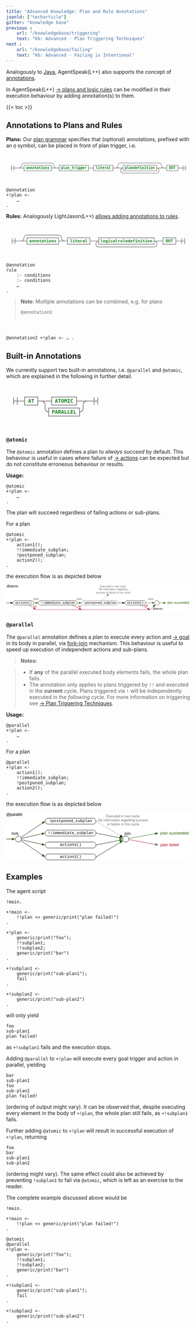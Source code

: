 ```yaml
---
title: "Advanced Knowledge: Plan and Rule Annotations"
jsonld: ["techarticle"]
gitter: "knowledge base"
previous :
    url: "/knowledgebase/triggering"
    text: "kb: Advanced - Plan Triggering Techniques"
next :
    url: "/knowledgebase/failing"
    text: "kb: Advanced - Failing is Intentional"
---
```


Analogously to [Java](https://en.wikipedia.org/wiki/Java_annotation), AgentSpeak(L++) also supports the concept of [annotations](https://lightjason.github.io/AgentSpeak/rrd-output/html/org/lightjason/agentspeak/grammar/Agent.g4/index.htm#4ab6864fc58ecd8b598ee10dfe2ac311).

In AgentSpeak(L++) [&#8594; plans and logic rules](../plansandrules) can be modified in their execution behaviour by adding annotation(s) to them.

{{< toc >}}

## Annotations to Plans and Rules

**Plans:**
Our [plan grammar](https://lightjason.github.io/AgentSpeak/rrd-output/html/org/lightjason/agentspeak/grammar/Agent.g4/index.htm#5fc25157650d0cb24f02216d904584df) specifies that (optional) annotations, prefixed with an `@` symbol, can be placed in front of plan trigger, i.e.

<style>
svg.railroad-diagram path {
    stroke-width: 2;
    stroke: grey;
    fill: rgba(0,0,0,0);
}
svg.railroad-diagram text {
    font: bold 14px monospace;
    text-anchor: middle;
    color: rgba(0,0,0,0);
}
svg.railroad-diagram rect {
    stroke-width: 3;
    stroke: black;
}

svg.railroad-diagram .non-terminal {
    fill: #14811a;
}
code.remark-inline-code {
    color: #8C1C00;
}
</style>

<svg class="railroad-diagram" width="726" height="112" viewBox="0 0 726 80" id="svg_5fc25157650d0cb24f02216d904584df"><path d="M20 30v20m10-20v20M20 40h20.5m-.5 0h10m0 0a10 10 0 0 0 10-10 10 10 0 0 1 10-10m0 0h108m0 0a10 10 0 0 1 10 10 10 10 0 0 0 10 10M50 40h20" transform="translate(.5 .5)"/><g class="non-terminal" transform="translate(.5 .5)"><path d="M70 29h108v22H70z"/><a xmlns:xlink="https://www.w3.org/1999/xlink" xlink:href="https://lightjason.github.io/AgentSpeak/rrd-output/html/org/lightjason/agentspeak/grammar/Agent.g4/index.htm#4ab6864fc58ecd8b598ee10dfe2ac311"><text x="124" y="44">annotations</text></a></g><path d="M178 40h20m0 0h10" transform="translate(.5 .5)"/><g class="non-terminal" transform="translate(.5 .5)"><path d="M208 29h116v22H208z"/><a xmlns:xlink="https://www.w3.org/1999/xlink" xlink:href="https://lightjason.github.io/AgentSpeak/rrd-output/html/org/lightjason/agentspeak/grammar/Agent.g4/index.htm#4f0fa1b5875427a602b3f913163be2ca"><text x="266" y="44">plan_trigger</text></a></g><path d="M324 40h10m0 0h10" transform="translate(.5 .5)"/><g class="non-terminal" transform="translate(.5 .5)"><path d="M344 29h76v22h-76z"/><a xmlns:xlink="https://www.w3.org/1999/xlink" xlink:href="https://lightjason.github.io/AgentSpeak/rrd-output/html/org/lightjason/agentspeak/grammar/Agent.g4/index.htm#f0d674f1e0ed4292267f149c5983db02"><text x="382" y="44">literal</text></a></g><path d="M420 40h10m0 0a10 10 0 0 0 10-10 10 10 0 0 1 10-10m0 0h152m0 0a10 10 0 0 1 10 10 10 10 0 0 0 10 10m-192 0h20m0 0h10" transform="translate(.5 .5)"/><g class="non-terminal" transform="translate(.5 .5)"><path d="M460 29h132v22H460z"/><a xmlns:xlink="https://www.w3.org/1999/xlink" xlink:href="https://lightjason.github.io/AgentSpeak/rrd-output/html/org/lightjason/agentspeak/grammar/Agent.g4/index.htm#d60b4a42e52668da3017e5717ef3f60"><text x="526" y="44">plandefinition</text></a></g><path d="M592 40h10m-142 0a10 10 0 0 0-10 10 10 10 0 0 0 10 10m0 0h132m0 0a10 10 0 0 0 10-10 10 10 0 0 0-10-10m10 0h20m0 0h10" transform="translate(.5 .5)"/><g class="non-terminal" transform="translate(.5 .5)"><path d="M632 29h44v22h-44z"/><a xmlns:xlink="https://www.w3.org/1999/xlink" xlink:href="https://lightjason.github.io/AgentSpeak/rrd-output/html/org/lightjason/agentspeak/grammar/Agent.g4/index.htm#40679521b5da0954b705341a2859f782"><text x="654" y="44">DOT</text></a></g><path d="M676 40h10m0 0h20m-10-10v20m10-20v20" transform="translate(.5 .5)"/></svg>

<pre data-language="AgentSpeak(L++)"><code class="language-agentspeak">@annotation
+!plan <-
    …
.
</code></pre>

**Rules:** Analogously LightJason(L++) [allows adding annotations to rules](https://lightjason.github.io/AgentSpeak/rrd-output/html/org/lightjason/agentspeak/grammar/Agent.g4/index.htm#d0404623ab035c7e30f997d91d173a52).

<svg class="railroad-diagram" width="626" height="112" viewBox="0 0 626 80" id="svg_d0404623ab035c7e30f997d91d173a52"><path d="M20 30v20m10-20v20M20 40h20.5m-.5 0h10m0 0a10 10 0 0 0 10-10 10 10 0 0 1 10-10m0 0h108m0 0a10 10 0 0 1 10 10 10 10 0 0 0 10 10M50 40h20" transform="translate(.5 .5)"/><g class="non-terminal" transform="translate(.5 .5)"><path d="M70 29h108v22H70z"/><a xmlns:xlink="http://www.w3.org/1999/xlink" xlink:href="https://lightjason.github.io/AgentSpeak/rrd-output/html/org/lightjason/agentspeak/grammar/Agent.g4/index.htm#4ab6864fc58ecd8b598ee10dfe2ac311"><text x="124" y="44">annotations</text></a></g><path d="M178 40h20m0 0h10" transform="translate(.5 .5)"/><g class="non-terminal" transform="translate(.5 .5)"><path d="M208 29h76v22h-76z"/><a xmlns:xlink="http://www.w3.org/1999/xlink" xlink:href="https://lightjason.github.io/AgentSpeak/rrd-output/html/org/lightjason/agentspeak/grammar/Agent.g4/index.htm#f0d674f1e0ed4292267f149c5983db02"><text x="246" y="44">literal</text></a></g><path d="M284 40h10m0 0h10m0 0h10" transform="translate(.5 .5)"/><g class="non-terminal" transform="translate(.5 .5)"><path d="M314 29h188v22H314z"/><a xmlns:xlink="http://www.w3.org/1999/xlink" xlink:href="https://lightjason.github.io/AgentSpeak/rrd-output/html/org/lightjason/agentspeak/grammar/Agent.g4/index.htm#d42b51522492f1bfb748a7056a67ec99"><text x="408" y="44">logicalruledefinition</text></a></g><path d="M502 40h10m-198 0a10 10 0 0 0-10 10 10 10 0 0 0 10 10m0 0h188m0 0a10 10 0 0 0 10-10 10 10 0 0 0-10-10m10 0h10m0 0h10" transform="translate(.5 .5)"/><g class="non-terminal" transform="translate(.5 .5)"><path d="M532 29h44v22h-44z"/><a xmlns:xlink="http://www.w3.org/1999/xlink" xlink:href="https://lightjason.github.io/AgentSpeak/rrd-output/html/org/lightjason/agentspeak/grammar/Agent.g4/index.htm#40679521b5da0954b705341a2859f782"><text x="554" y="44">DOT</text></a></g><path d="M576 40h10m0 0h20m-10-10v20m10-20v20" transform="translate(.5 .5)"/></svg>

<pre data-language="AgentSpeak(L++)"><code class="language-agentspeak">@annotation
rule
    :- conditions
    :- conditions
    …
.
</code></pre>

> **Note**: Multiple annotations can be combined, e.g. for plans
> <pre data-language="AgentSpeak(L++)"><code class="language-agentspeak">@annotation1
@annotation2
+!plan <-
    …
.
</code></pre>

## Built-in Annotations

We currently support two built-in annotations, i.e. `@parallel` and `@atomic`, which are explained in the following in further detail.

<svg class="railroad-diagram" width="270" height="120" viewBox="0 0 270 92" id="svg_e8cfdf2f51a622adbe9ef531c7dc10c5"><path d="M20 21v20m10-20v20M20 31h20.5m-.5 0h10m170 0" transform="translate(.5 .5)"/><g class="non-terminal" transform="translate(.5 .5)"><path d="M50 20h36v22H50z"/><a xmlns:xlink="https://www.w3.org/1999/xlink" xlink:href="https://lightjason.github.io/AgentSpeak/rrd-output/html/org/lightjason/agentspeak/grammar/Agent.g4/index.htm#fa868488740aa25870ced6b9169951fb"><text x="68" y="35">AT</text></a></g><path d="M86 31h10m0 0h20" transform="translate(.5 .5)"/><g class="non-terminal" transform="translate(.5 .5)"><path d="M116 31h8m68 0h8m-76-11h68v22h-68z"/><a xmlns:xlink="https://www.w3.org/1999/xlink" xlink:href="https://lightjason.github.io/AgentSpeak/rrd-output/html/org/lightjason/agentspeak/grammar/Agent.g4/index.htm#ef668eed93582ab6729f8a7e679d4f4a"><text x="158" y="35">ATOMIC</text></a></g><path d="M200 31h20M96 31a10 10 0 0 1 10 10v10a10 10 0 0 0 10 10" transform="translate(.5 .5)"/><g class="non-terminal" transform="translate(.5 .5)"><path d="M116 50h84v22h-84z"/><a xmlns:xlink="https://www.w3.org/1999/xlink" xlink:href="https://lightjason.github.io/AgentSpeak/rrd-output/html/org/lightjason/agentspeak/grammar/Agent.g4/index.htm#df13a99b035d6f0bce4f44ab18eec8eb"><text x="158" y="65">PARALLEL</text></a></g><path d="M200 61a10 10 0 0 0 10-10V41a10 10 0 0 1 10-10m0 0h10m0 0h20m-10-10v20m10-20v20" transform="translate(.5 .5)"/></svg>

### `@atomic`

The `@atomic` annotation defines a plan to _always succeed_ by default.
This behaviour is useful in cases where failure of [&#8594; actions](../actions) can be expected but do not constitute erroneous behaviour or results.

**Usage:**

<pre data-language="AgentSpeak(L++)"><code class="language-agentspeak">@atomic
+!plan <-
    …
.
</code></pre>

The plan will succeed regardless of failing actions or sub-plans.

For a plan
<pre data-language="AgentSpeak(L++)"><code class="language-agentspeak">@atomic
+!plan <-
    action1();
    !!immediate_subplan;
    !postponed_subplan;
    action2();
.
</code></pre>
the execution flow is as depicted below

<svg xmlns="http://www.w3.org/2000/svg" xmlns:xl="http://www.w3.org/1999/xlink" version="1.1" viewBox="116 161 727 114" width="727pt" height="114pt" xmlns:dc="http://purl.org/dc/elements/1.1/"><defs><marker orient="auto" overflow="visible" markerUnits="strokeWidth" id="FilledArrow_Marker" viewBox="-1 -4 10 8" markerWidth="10" markerHeight="8" color="#235e00"><g><path d="M 8 0 L 0 -3 L 0 3 Z" fill="currentColor" stroke="currentColor" stroke-width="1"/></g></marker><marker orient="auto" overflow="visible" markerUnits="strokeWidth" id="FilledArrow_Marker_2" viewBox="-1 -4 10 8" markerWidth="10" markerHeight="8" color="black"><g><path d="M 8 0 L 0 -3 L 0 3 Z" fill="currentColor" stroke="currentColor" stroke-width="1"/></g></marker><font-face font-family="Courier New" font-size="12" panose-1="2 7 3 9 2 2 5 2 4 4" units-per-em="1000" underline-position="-232.91016" underline-thickness="41.015625" slope="0" x-height="422.85156" cap-height="571.28906" ascent="832.5195" descent="-300.29297" font-weight="500"><font-face-src><font-face-name name="CourierNewPSMT"/></font-face-src></font-face><marker orient="auto" overflow="visible" markerUnits="strokeWidth" id="FilledArrow_Marker_3" viewBox="-1 -4 10 8" markerWidth="10" markerHeight="8" color="#666"><g><path d="M 8 0 L 0 -3 L 0 3 Z" fill="currentColor" stroke="currentColor" stroke-width="1"/></g></marker><font-face font-family="Helvetica Neue" font-size="12" panose-1="2 0 5 3 0 0 0 2 0 4" units-per-em="1000" underline-position="-100" underline-thickness="50" slope="0" x-height="517" cap-height="714" ascent="951.9958" descent="-212.99744" font-weight="500"><font-face-src><font-face-name name="HelveticaNeue"/></font-face-src></font-face><font-face font-family="Helvetica Neue" font-size="10" panose-1="2 0 5 3 0 0 0 2 0 4" units-per-em="1000" underline-position="-100" underline-thickness="50" slope="0" x-height="517" cap-height="714" ascent="951.9958" descent="-212.99744" font-weight="500"><font-face-src><font-face-name name="HelveticaNeue"/></font-face-src></font-face><marker orient="auto" overflow="visible" markerUnits="strokeWidth" id="FilledArrow_Marker_4" viewBox="-1 -4 10 8" markerWidth="10" markerHeight="8" color="#235e00"><g><path d="M 8 0 L 0 -3 L 0 3 Z" fill="currentColor" stroke="currentColor" stroke-width="1"/></g></marker><marker orient="auto" overflow="visible" markerUnits="strokeWidth" id="FilledArrow_Marker_5" viewBox="-1 -4 10 8" markerWidth="10" markerHeight="8" color="#b1001c"><g><path d="M 8 0 L 0 -3 L 0 3 Z" fill="currentColor" stroke="currentColor" stroke-width="1"/></g></marker></defs><g stroke="none" stroke-opacity="1" stroke-dasharray="none" fill="none" fill-opacity="1"><title>Knowledgebase - Annotations</title><rect fill="white" width="915" height="538.2"/><g><title>Layer 1</title><line x1="225" y1="233.8611" x2="233.1" y2="233.8611" marker-end="url(#FilledArrow_Marker)" stroke="#235e00" stroke-linecap="round" stroke-linejoin="round" stroke-width="1"/><line x1="396" y1="233.8611" x2="404.1" y2="233.8611" marker-end="url(#FilledArrow_Marker)" stroke="#235e00" stroke-linecap="round" stroke-linejoin="round" stroke-width="1"/><line x1="558" y1="233.8611" x2="575.1" y2="233.8611" marker-end="url(#FilledArrow_Marker_2)" stroke="black" stroke-linecap="round" stroke-linejoin="round" stroke-width="1"/><line x1="665.9998" y1="233.9269" x2="692.1" y2="233.9693" marker-end="url(#FilledArrow_Marker)" stroke="#235e00" stroke-linecap="round" stroke-linejoin="round" stroke-width="1"/><path d="M 153 224.8611 L 216 224.8611 C 220.97056 224.8611 225 228.89055 225 233.8611 L 225 233.8611 C 225 238.83167 220.97056 242.8611 216 242.8611 L 153 242.8611 C 148.02944 242.8611 144 238.83167 144 233.8611 L 144 233.8611 C 144 228.89055 148.02944 224.8611 153 224.8611 Z" fill="white"/><path d="M 153 224.8611 L 216 224.8611 C 220.97056 224.8611 225 228.89055 225 233.8611 L 225 233.8611 C 225 238.83167 220.97056 242.8611 216 242.8611 L 153 242.8611 C 148.02944 242.8611 144 238.83167 144 233.8611 L 144 233.8611 C 144 228.89055 148.02944 224.8611 153 224.8611 Z" stroke="black" stroke-linecap="round" stroke-linejoin="round" stroke-width="1"/><text transform="translate(149 226.8611)" fill="black"><tspan font-family="Courier New" font-size="12" font-weight="500" x="3.0947266" y="10" textLength="64.81055">action1()</tspan></text><path d="M 252 224.8611 L 387 224.8611 C 391.97056 224.8611 396 228.89055 396 233.8611 L 396 233.8611 C 396 238.83167 391.97056 242.8611 387 242.8611 L 252 242.8611 C 247.02944 242.8611 243 238.83167 243 233.8611 L 243 233.8611 C 243 228.89055 247.02944 224.8611 252 224.8611 Z" fill="white"/><path d="M 252 224.8611 L 387 224.8611 C 391.97056 224.8611 396 228.89055 396 233.8611 L 396 233.8611 C 396 238.83167 391.97056 242.8611 387 242.8611 L 252 242.8611 C 247.02944 242.8611 243 238.83167 243 233.8611 L 243 233.8611 C 243 228.89055 247.02944 224.8611 252 224.8611 Z" stroke="black" stroke-linecap="round" stroke-linejoin="round" stroke-width="1"/><text transform="translate(248 226.8611)" fill="black"><tspan font-family="Courier New" font-size="12" font-weight="500" x="3.0888672" y="10" textLength="136.82227">!!immediate_subplan</tspan></text><path d="M 423 224.8611 L 549 224.8611 C 553.97056 224.8611 558 228.89055 558 233.8611 L 558 233.8611 C 558 238.83167 553.97056 242.8611 549 242.8611 L 423 242.8611 C 418.02944 242.8611 414 238.83167 414 233.8611 L 414 233.8611 C 414 228.89055 418.02944 224.8611 423 224.8611 Z" fill="white"/><path d="M 423 224.8611 L 549 224.8611 C 553.97056 224.8611 558 228.89055 558 233.8611 L 558 233.8611 C 558 238.83167 553.97056 242.8611 549 242.8611 L 423 242.8611 C 418.02944 242.8611 414 238.83167 414 233.8611 L 414 233.8611 C 414 228.89055 418.02944 224.8611 423 224.8611 Z" stroke="#666" stroke-linecap="round" stroke-linejoin="round" stroke-width="1"/><text transform="translate(419 226.8611)" fill="black"><tspan font-family="Courier New" font-size="12" font-weight="500" x="2.189453" y="10" textLength="129.6211">!postponed_subplan</tspan></text><path d="M 594 224.8611 L 657 224.8611 C 661.9706 224.8611 666 228.89055 666 233.8611 L 666 233.8611 C 666 238.83167 661.9706 242.8611 657 242.8611 L 594 242.8611 C 589.02944 242.8611 585 238.83167 585 233.8611 L 585 233.8611 C 585 228.89055 589.02944 224.8611 594 224.8611 Z" fill="white"/><path d="M 594 224.8611 L 657 224.8611 C 661.9706 224.8611 666 228.89055 666 233.8611 L 666 233.8611 C 666 238.83167 661.9706 242.8611 657 242.8611 L 594 242.8611 C 589.02944 242.8611 585 238.83167 585 233.8611 L 585 233.8611 C 585 228.89055 589.02944 224.8611 594 224.8611 Z" stroke="black" stroke-linecap="round" stroke-linejoin="round" stroke-width="1"/><text transform="translate(590 226.8611)" fill="black"><tspan font-family="Courier New" font-size="12" font-weight="500" x="3.0947266" y="10" textLength="64.81055">action2()</tspan></text><line x1="117" y1="233.8611" x2="134.1" y2="233.8611" marker-end="url(#FilledArrow_Marker_2)" stroke="black" stroke-linecap="round" stroke-linejoin="round" stroke-width="1"/><line x1="495" y1="224.8611" x2="514.99964" y2="204.86147" marker-end="url(#FilledArrow_Marker_3)" stroke="#666" stroke-linecap="round" stroke-linejoin="round" stroke-width="1" stroke-dasharray="4,4"/><text transform="translate(752 226.37367)" fill="#235e00"><tspan font-family="Helvetica Neue" font-size="12" font-weight="500" fill="#235e00" x=".322" y="11" textLength="85.356">plan succeeded</tspan></text><text transform="translate(222.89674 241.7687)" fill="#b1001c"><tspan font-family="Helvetica Neue" font-size="10" font-weight="500" fill="#b1001c" x=".115" y="10" textLength="12.77">fail</tspan></text><text transform="translate(468.5 161.94111)" fill="#666"><tspan font-family="Helvetica Neue" font-size="10" font-weight="500" fill="#666" x="18.235" y="10" textLength="103.53">Executed in next cycle.</tspan><tspan font-family="Helvetica Neue" font-size="10" font-weight="500" fill="#666" x="14.435" y="22.28" textLength="72.23">No information r</tspan><tspan font-family="Helvetica Neue" font-size="10" font-weight="500" fill="#666" x="86.485" y="22.28" textLength="19.81">egar</tspan><tspan font-family="Helvetica Neue" font-size="10" font-weight="500" fill="#666" x="106.115" y="22.28" textLength="19.45">ding</tspan><tspan font-family="Helvetica Neue" font-size="10" font-weight="500" fill="#666" x="1.845" y="34.559998" textLength="72.96">success or failur</tspan><tspan font-family="Helvetica Neue" font-size="10" font-weight="500" fill="#666" x="74.625" y="34.559998" textLength="66.31">e in this cycle. </tspan></text><text transform="translate(399.4029 241.32026)" fill="#b1001c"><tspan font-family="Helvetica Neue" font-size="10" font-weight="500" fill="#b1001c" x=".115" y="10" textLength="12.77">fail</tspan></text><text transform="translate(662 239.36)" fill="#b1001c"><tspan font-family="Helvetica Neue" font-size="10" font-weight="500" fill="#b1001c" x=".115" y="10" textLength="12.77">fail</tspan></text><text transform="translate(223.54167 212.2211)" fill="#235e00"><tspan font-family="Helvetica Neue" font-size="10" font-weight="500" fill="#235e00" x=".35" y="10" textLength="21.3">succ</tspan></text><text transform="translate(394.08333 212.2211)" fill="#235e00"><tspan font-family="Helvetica Neue" font-size="10" font-weight="500" fill="#235e00" x=".35" y="10" textLength="21.3">succ</tspan></text><text transform="translate(675.8611 212.2211)" fill="#235e00"><tspan font-family="Helvetica Neue" font-size="10" font-weight="500" fill="#235e00" x=".35" y="10" textLength="21.3">succ</tspan></text><text transform="translate(118 162.19311)" fill="black"><tspan font-family="Helvetica Neue" font-size="12" font-weight="500" fill="black" x=".472" y="11" textLength="46.056">@atomic</tspan></text><path d="M 711 225 L 711 225 C 715.9706 225 720 229.02944 720 234 L 720 234 C 720 238.97056 715.9706 243 711 243 L 711 243 C 706.0294 243 702 238.97056 702 234 L 702 234 C 702 229.02944 706.0294 225 711 225 Z" fill="white"/><path d="M 711 225 L 711 225 C 715.9706 225 720 229.02944 720 234 L 720 234 C 720 238.97056 715.9706 243 711 243 L 711 243 C 706.0294 243 702 238.97056 702 234 L 702 234 C 702 229.02944 706.0294 225 711 225 Z" stroke="black" stroke-linecap="round" stroke-linejoin="round" stroke-width="1"/><line x1="720" y1="234" x2="737.1" y2="234" marker-end="url(#FilledArrow_Marker_4)" stroke="#235e00" stroke-linecap="round" stroke-linejoin="round" stroke-width="1"/><line x1="207" y1="243" x2="225.7627" y2="255.50847" marker-end="url(#FilledArrow_Marker_5)" stroke="#b1001c" stroke-linecap="round" stroke-linejoin="round" stroke-width="1"/><line x1="378" y1="243" x2="405.14517" y2="256.5726" marker-end="url(#FilledArrow_Marker_5)" stroke="#b1001c" stroke-linecap="round" stroke-linejoin="round" stroke-width="1"/><line x1="234" y1="261" x2="684" y2="261" stroke="#b1001c" stroke-linecap="round" stroke-linejoin="round" stroke-width="1"/><line x1="648" y1="243" x2="675.1452" y2="256.5726" marker-end="url(#FilledArrow_Marker_5)" stroke="#b1001c" stroke-linecap="round" stroke-linejoin="round" stroke-width="1"/><line x1="684" y1="261" x2="697.6357" y2="247.36432" marker-end="url(#FilledArrow_Marker_2)" stroke="black" stroke-linecap="round" stroke-linejoin="round" stroke-width="1"/><text transform="translate(694.6846 250.13123)" fill="black"><tspan font-family="Helvetica Neue" font-size="10" font-weight="500" fill="black" x=".31" y="10" textLength="38.38">@atomic</tspan></text></g></g></svg>

### `@parallel`

The `@parallel` annotation defines a plan to execute every action and [&#8594; goal](../goals) in its body in parallel, via [fork-join](https://en.wikipedia.org/wiki/Fork%E2%80%93join_model) mechanism.
This behaviour is useful to speed up execution of independent actions and sub-plans.

> **Notes:**

> * If **any** of the parallel executed body elements fails, the whole plan fails.
> * The annotation only applies to plans triggered by `!!` and executed in the **current** cycle. Plans triggered via `!` will be independently executed in the *following* cycle. For more information on triggering see [&#8594; Plan Triggering Techniques](../triggering).

**Usage:**

<pre data-language="AgentSpeak(L++)"><code class="language-agentspeak">@parallel
+!plan <-
    …
.
</code></pre>

For a plan
<pre data-language="AgentSpeak(L++)"><code class="language-agentspeak">@parallel
+!plan <-
    action1();
    !!immediate_subplan;
    !postponed_subplan;
    action2();
.
</code></pre>
the execution flow is as depicted below

<svg xmlns="http://www.w3.org/2000/svg" xmlns:xl="http://www.w3.org/1999/xlink" version="1.1" viewBox="170 315 556 149" width="556pt" height="149pt" xmlns:dc="http://purl.org/dc/elements/1.1/"><defs><font-face font-family="Courier New" font-size="12" panose-1="2 7 3 9 2 2 5 2 4 4" units-per-em="1000" underline-position="-232.91016" underline-thickness="41.015625" slope="0" x-height="422.85156" cap-height="571.28906" ascent="832.5195" descent="-300.29297" font-weight="500"><font-face-src><font-face-name name="CourierNewPSMT"/></font-face-src></font-face><marker orient="auto" overflow="visible" markerUnits="strokeWidth" id="FilledArrow_Marker" viewBox="-1 -4 10 8" markerWidth="10" markerHeight="8" color="black"><g><path d="M 8 0 L 0 -3 L 0 3 Z" fill="currentColor" stroke="currentColor" stroke-width="1"/></g></marker><marker orient="auto" overflow="visible" markerUnits="strokeWidth" id="FilledArrow_Marker_2" viewBox="-1 -4 10 8" markerWidth="10" markerHeight="8" color="#666"><g><path d="M 8 0 L 0 -3 L 0 3 Z" fill="currentColor" stroke="currentColor" stroke-width="1"/></g></marker><marker orient="auto" overflow="visible" markerUnits="strokeWidth" id="FilledArrow_Marker_3" viewBox="-1 -4 10 8" markerWidth="10" markerHeight="8" color="#b1001c"><g><path d="M 8 0 L 0 -3 L 0 3 Z" fill="currentColor" stroke="currentColor" stroke-width="1"/></g></marker><font-face font-family="Helvetica Neue" font-size="12" panose-1="2 0 5 3 0 0 0 2 0 4" units-per-em="1000" underline-position="-100" underline-thickness="50" slope="0" x-height="517" cap-height="714" ascent="951.9958" descent="-212.99744" font-weight="500"><font-face-src><font-face-name name="HelveticaNeue"/></font-face-src></font-face><font-face font-family="Helvetica Neue" font-size="10" panose-1="2 0 5 3 0 0 0 2 0 4" units-per-em="1000" underline-position="-100" underline-thickness="50" slope="0" x-height="517" cap-height="714" ascent="951.9958" descent="-212.99744" font-weight="500"><font-face-src><font-face-name name="HelveticaNeue"/></font-face-src></font-face><marker orient="auto" overflow="visible" markerUnits="strokeWidth" id="FilledArrow_Marker_4" viewBox="-1 -4 10 8" markerWidth="10" markerHeight="8" color="#235e00"><g><path d="M 8 0 L 0 -3 L 0 3 Z" fill="currentColor" stroke="currentColor" stroke-width="1"/></g></marker></defs><g stroke="none" stroke-opacity="1" stroke-dasharray="none" fill="none" fill-opacity="1"><title>Knowledgebase - Annotations</title><rect fill="white" width="906" height="535.0798"/><g><title>Layer 1</title><path d="M 297 333 L 432 333 C 436.97056 333 441 337.02944 441 342 L 441 342 C 441 346.97056 436.97056 351 432 351 L 297 351 C 292.02944 351 288 346.97056 288 342 L 288 342 C 288 337.02944 292.02944 333 297 333 Z" fill="white"/><path d="M 297 333 L 432 333 C 436.97056 333 441 337.02944 441 342 L 441 342 C 441 346.97056 436.97056 351 432 351 L 297 351 C 292.02944 351 288 346.97056 288 342 L 288 342 C 288 337.02944 292.02944 333 297 333 Z" stroke="black" stroke-linecap="round" stroke-linejoin="round" stroke-width="1"/><text transform="translate(293 335)" fill="black"><tspan font-family="Courier New" font-size="12" font-weight="500" x="6.689453" y="10" textLength="129.6211">!postponed_subplan</tspan></text><path d="M 297 369 L 432 369 C 436.97056 369 441 373.02944 441 378 L 441 378 C 441 382.97056 436.97056 387 432 387 L 297 387 C 292.02944 387 288 382.97056 288 378 L 288 378 C 288 373.02944 292.02944 369 297 369 Z" fill="white"/><path d="M 297 369 L 432 369 C 436.97056 369 441 373.02944 441 378 L 441 378 C 441 382.97056 436.97056 387 432 387 L 297 387 C 292.02944 387 288 382.97056 288 378 L 288 378 C 288 373.02944 292.02944 369 297 369 Z" stroke="black" stroke-linecap="round" stroke-linejoin="round" stroke-width="1"/><text transform="translate(293 371)" fill="black"><tspan font-family="Courier New" font-size="12" font-weight="500" x="3.0888672" y="10" textLength="136.82227">!!immediate_subplan</tspan></text><path d="M 297 405 L 432 405 C 436.97056 405 441 409.02944 441 414 L 441 414 C 441 418.97056 436.97056 423 432 423 L 297 423 C 292.02944 423 288 418.97056 288 414 L 288 414 C 288 409.02944 292.02944 405 297 405 Z" fill="white"/><path d="M 297 405 L 432 405 C 436.97056 405 441 409.02944 441 414 L 441 414 C 441 418.97056 436.97056 423 432 423 L 297 423 C 292.02944 423 288 418.97056 288 414 L 288 414 C 288 409.02944 292.02944 405 297 405 Z" stroke="black" stroke-linecap="round" stroke-linejoin="round" stroke-width="1"/><text transform="translate(293 407)" fill="black"><tspan font-family="Courier New" font-size="12" font-weight="500" x="39.094727" y="10" textLength="64.81055">action1()</tspan></text><path d="M 297 441 L 432 441 C 436.97056 441 441 445.02944 441 450 L 441 450 C 441 454.97056 436.97056 459 432 459 L 297 459 C 292.02944 459 288 454.97056 288 450 L 288 450 C 288 445.02944 292.02944 441 297 441 Z" fill="white"/><path d="M 297 441 L 432 441 C 436.97056 441 441 445.02944 441 450 L 441 450 C 441 454.97056 436.97056 459 432 459 L 297 459 C 292.02944 459 288 454.97056 288 450 L 288 450 C 288 445.02944 292.02944 441 297 441 Z" stroke="black" stroke-linecap="round" stroke-linejoin="round" stroke-width="1"/><text transform="translate(293 443)" fill="black"><tspan font-family="Courier New" font-size="12" font-weight="500" x="39.094727" y="10" textLength="64.81055">action2()</tspan></text><line x1="214.48925" y1="391.00717" x2="279.7627" y2="347.49153" marker-end="url(#FilledArrow_Marker)" stroke="black" stroke-linecap="round" stroke-linejoin="round" stroke-width="1"/><line x1="441" y1="414" x2="512.4653" y2="399.70693" marker-end="url(#FilledArrow_Marker)" stroke="black" stroke-linecap="round" stroke-linejoin="round" stroke-width="1"/><line x1="441" y1="378" x2="512.4653" y2="392.29307" marker-end="url(#FilledArrow_Marker)" stroke="black" stroke-linecap="round" stroke-linejoin="round" stroke-width="1"/><line x1="441" y1="342" x2="514.7922" y2="386.27533" marker-end="url(#FilledArrow_Marker_2)" stroke="#666" stroke-linecap="round" stroke-linejoin="round" stroke-width="1" stroke-dasharray="4,4"/><line x1="441" y1="450" x2="514.7922" y2="405.72467" marker-end="url(#FilledArrow_Marker)" stroke="black" stroke-linecap="round" stroke-linejoin="round" stroke-width="1"/><line x1="539.85636" y1="397.61025" x2="620.2597" y2="412.22903" marker-end="url(#FilledArrow_Marker_3)" stroke="#b1001c" stroke-linecap="round" stroke-linejoin="round" stroke-width="1"/><text transform="translate(635 370.8598)" fill="#235e00"><tspan font-family="Helvetica Neue" font-size="12" font-weight="500" fill="#235e00" x=".322" y="11" textLength="85.356">plan succeeded</tspan></text><text transform="translate(635 406.5959)" fill="#b1001c"><tspan font-family="Helvetica Neue" font-size="12" font-weight="500" fill="#b1001c" x=".442" y="11" textLength="55.116">plan failed</tspan></text><text transform="translate(446 320.08)" fill="#666"><tspan font-family="Helvetica Neue" font-size="10" font-weight="500" fill="#666" x="25.235" y="10" textLength="103.53">Executed in next cycle.</tspan><tspan font-family="Helvetica Neue" font-size="10" font-weight="500" fill="#666" x="1.71" y="22.28" textLength="72.23">No information r</tspan><tspan font-family="Helvetica Neue" font-size="10" font-weight="500" fill="#666" x="73.76" y="22.28" textLength="19.81">egar</tspan><tspan font-family="Helvetica Neue" font-size="10" font-weight="500" fill="#666" x="93.39" y="22.28" textLength="61.68">ding success </tspan><tspan font-family="Helvetica Neue" font-size="10" font-weight="500" fill="#666" x="28.57" y="34.559998" textLength="33.51">or failur</tspan><tspan font-family="Helvetica Neue" font-size="10" font-weight="500" fill="#666" x="61.9" y="34.559998" textLength="66.31">e in this cycle. </tspan></text><path d="M 531 387 L 531 387 C 535.97056 387 540 391.02944 540 396 L 540 396 C 540 400.97056 535.97056 405 531 405 L 531 405 C 526.02944 405 522 400.97056 522 396 L 522 396 C 522 391.02944 526.02944 387 531 387 Z" fill="white"/><path d="M 531 387 L 531 387 C 535.97056 387 540 391.02944 540 396 L 540 396 C 540 400.97056 535.97056 405 531 405 L 531 405 C 526.02944 405 522 400.97056 522 396 L 522 396 C 522 391.02944 526.02944 387 531 387 Z" stroke="black" stroke-linecap="round" stroke-linejoin="round" stroke-width="1"/><path d="M 207 387 L 207 387 C 211.97056 387 216 391.02944 216 396 L 216 396 C 216 400.97056 211.97056 405 207 405 L 207 405 C 202.02944 405 198 400.97056 198 396 L 198 396 C 198 391.02944 202.02944 387 207 387 Z" fill="white"/><path d="M 207 387 L 207 387 C 211.97056 387 216 391.02944 216 396 L 216 396 C 216 400.97056 211.97056 405 207 405 L 207 405 C 202.02944 405 198 400.97056 198 396 L 198 396 C 198 391.02944 202.02944 387 207 387 Z" stroke="black" stroke-linecap="round" stroke-linejoin="round" stroke-width="1"/><line x1="215.78756" y1="394.0472" x2="278.33575" y2="380.1476" marker-end="url(#FilledArrow_Marker)" stroke="black" stroke-linecap="round" stroke-linejoin="round" stroke-width="1"/><line x1="215.78756" y1="397.9528" x2="278.33575" y2="411.8524" marker-end="url(#FilledArrow_Marker)" stroke="black" stroke-linecap="round" stroke-linejoin="round" stroke-width="1"/><line x1="214.48925" y1="400.99283" x2="279.7627" y2="444.50847" marker-end="url(#FilledArrow_Marker)" stroke="black" stroke-linecap="round" stroke-linejoin="round" stroke-width="1"/><line x1="171" y1="396" x2="188.1" y2="396" marker-end="url(#FilledArrow_Marker)" stroke="black" stroke-linecap="round" stroke-linejoin="round" stroke-width="1"/><text transform="translate(186.70833 371.90145)" fill="black"><tspan font-family="Helvetica Neue" font-size="12" font-weight="500" fill="black" x=".168" y="11" textLength="20.664">fork</tspan></text><text transform="translate(527 371.90145)" fill="black"><tspan font-family="Helvetica Neue" font-size="12" font-weight="500" fill="black" x=".056" y="11" textLength="18.888">join</tspan></text><line x1="539.85636" y1="394.38975" x2="620.2597" y2="379.77097" marker-end="url(#FilledArrow_Marker_4)" stroke="#235e00" stroke-linecap="round" stroke-linejoin="round" stroke-width="1"/><text transform="translate(170 315.332)" fill="black"><tspan font-family="Helvetica Neue" font-size="12" font-weight="500" fill="black" x=".482" y="11" textLength="48.036">@parallel</tspan></text></g></g></svg>

## Examples

The agent script

<pre data-language="AgentSpeak(L++)"><code class="language-agentspeak">!main.

+!main <-
    !!plan << generic/print("plan failed!")
.

+!plan <-
    generic/print("foo");
    !!subplan1;
    !!subplan2;
    generic/print("bar")
.

+!subplan1 <-
    generic/print("sub-plan1");
    fail
.

+!subplan2 <-
    generic/print("sub-plan2")
.
</code></pre>

will only yield

```commandline
foo
sub-plan1
plan failed!
```

as `+!subplan1` fails and the execution stops.

Adding `@parallel` to `+!plan` will execute every goal trigger and action in parallel, yielding

```commandline
bar
sub-plan1
foo
sub-plan2
plan failed!
```

(ordering of output might vary).
It can be observed that, despite executing every element in the body of `+!plan`, the whole plan still fails, as `+!subplan1` fails.

Further adding `@atomic` to `+!plan` will result in successful execution of `+!plan`, returning

```commandline
foo
bar
sub-plan1
sub-plan2
```

(ordering might vary).
The same effect could also be achieved by preventing `!subplan1` to fail via `@atomic`, which is left as an exercise to the reader.

The complete example discussed above would be

<pre data-language="AgentSpeak(L++)"><code class="language-agentspeak">!main.

+!main <-
    !!plan << generic/print("plan failed!")
.

@atomic
@parallel
+!plan <-
    generic/print("foo");
    !!subplan1;
    !!subplan2;
    generic/print("bar")
.

+!subplan1 <-
    generic/print("sub-plan1");
    fail
.

+!subplan2 <-
    generic/print("sub-plan2")
.
</code></pre>